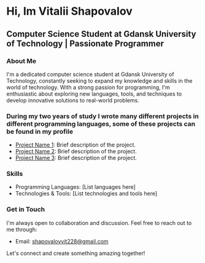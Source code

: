 <!DOCTYPE html>
<html lang="en">
<body>

  <h1>Hi, Im Vitalii Shapovalov</h1>

  <h2>Computer Science Student at Gdansk University of Technology | Passionate Programmer</h2>

  <h3>About Me</h3>
  <p>I'm a dedicated computer science student at Gdansk University of Technology, constantly seeking to expand my knowledge and skills in the world of technology. With a strong passion for programming, I'm enthusiastic about exploring new languages, tools, and techniques to develop innovative solutions to real-world problems.</p>

  <h3>During my two years of study I wrote many different projects in different programming languages, some of these projects can be found in my profile</h3>
  <ul>
    <li><a href="link-to-project">Project Name 1</a>: Brief description of the project.</li>
    <li><a href="link-to-project">Project Name 2</a>: Brief description of the project.</li>
    <li><a href="link-to-project">Project Name 3</a>: Brief description of the project.</li>
  </ul>

  <h3>Skills</h3>
  <ul>
    <li>Programming Languages: [List languages here]</li>
    <li>Technologies &amp; Tools: [List technologies and tools here]</li>
  </ul>

  <h3>Get in Touch</h3>
  <p>I'm always open to collaboration and discussion. Feel free to reach out to me through:</p>
  <ul>
    <li>Email: <a href="mailto:your.email@example.com">shapovalovvit228@gmail.com</a></li>
  </ul>

  <p>Let's connect and create something amazing together!</p>

</body>
</html>
